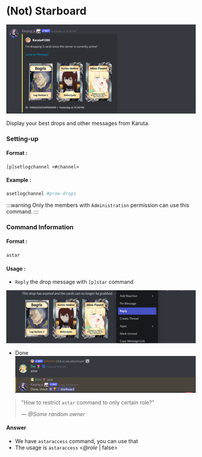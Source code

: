 # (Not) Starboard

![(Not) Starboard](/img/features/starboard.png)

Display your best drops and other messages from Karuta.
### Setting-up

#### Format :
`[p]setlogchannel <#channel>`

#### Example :
```bash
asetlogchannel #proe-drops
```

:::warning
Only the members with `Administration` permission can use this command.
:::


### Command Information

#### Format :
`astar`

#### Usage :
- `Reply` the drop message with `[p]star` command

![](/img/features/star2.png)

- Done 
![](/img/features/stardone.png)



> "How to restrict `astar` command to only certain role?"
>
> — *@Some random owner*

#### Answer
- We have `astaraccess` command, you can use that
- The usage is `astaraccess` <*@role* | false>
